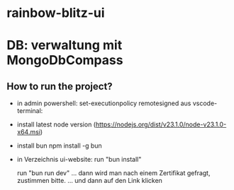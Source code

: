# rainbow-blitz-ui
# DB: verwaltung mit MongoDbCompass
## How to run the project?
- in admin powershell: set-executionpolicy remotesigned
aus vscode-terminal:
- install latest node version (https://nodejs.org/dist/v23.1.0/node-v23.1.0-x64.msi)
- install bun 
    npm install -g bun
- in Verzeichnis ui-website:
    run "bun install"

    run "bun run dev"
      ... dann wird man nach einem Zertifikat gefragt, zustimmen bitte.
    ... und dann auf den Link klicken
